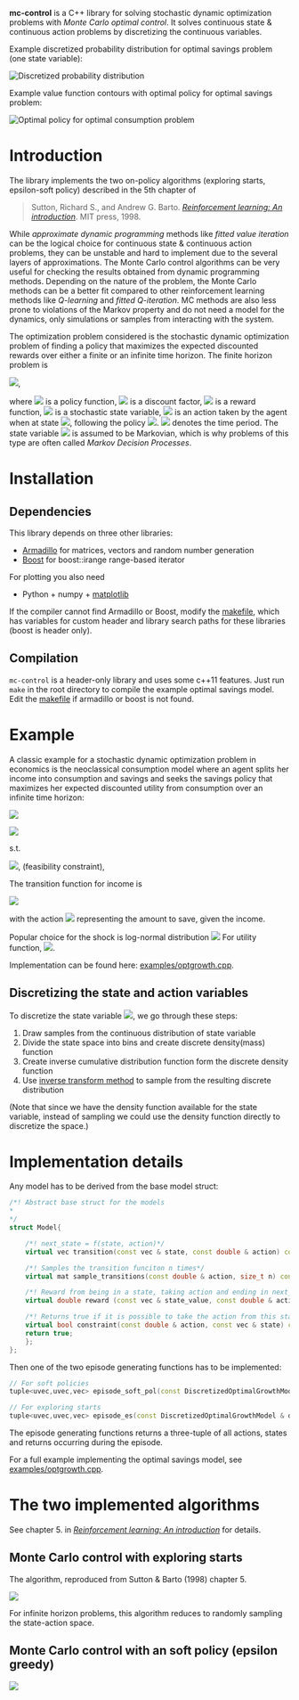 **mc-control** is a C++ library for solving stochastic dynamic optimization problems with *Monte Carlo optimal control*. It solves continuous state & continuous action problems by discretizing the continuous variables.

Example discretized probability distribution for optimal savings problem (one state variable):

![Discretized probability distribution](figures/discrete_density.png)

Example value function contours with optimal policy for optimal savings problem:

![Optimal policy for optimal consumption problem](figures/optimal_policy.png)

# Introduction
The library implements the two on-policy algorithms (exploring starts, epsilon-soft policy) described in the 5th chapter of 

>Sutton, Richard S., and Andrew G. Barto. [*Reinforcement learning: An introduction*](http://webdocs.cs.ualberta.ca/~sutton/book/the-book.html). MIT press, 1998.

While *approximate dynamic programming* methods like *fitted value iteration* can be the logical choice for continuous state & continuous action problems, they can be unstable and hard to implement due to the several layers of approximations. The Monte Carlo control algorithms can be very useful for checking the results obtained from dynamic programming methods. Depending on the nature of the problem, the Monte Carlo methods can be a better fit compared to other reinforcement learning methods like *Q-learning* and *fitted Q-iteration*. MC methods are also less prone to violations of the Markov property and do not need a model for the dynamics, only simulations or samples from interacting with the system.

The optimization problem considered is the stochastic dynamic optimization problem of finding a policy that maximizes the expected discounted rewards over either a finite or an infinite time horizon. The finite horizon problem is 

![](figures/eq_no_01.png?raw=true), 

where ![](figures/eq_no_02.png?raw=true) is a policy function, ![](figures/eq_no_03.png?raw=true) is a discount factor, ![](figures/eq_no_04.png?raw=true) is a reward function, ![](figures/eq_no_05.png?raw=true) is a stochastic state variable, ![](figures/eq_no_06.png?raw=true) is an action taken by the agent when at state ![](figures/eq_no_07.png?raw=true), following the policy ![](figures/eq_no_08.png?raw=true). ![](figures/eq_no_09.png?raw=true) denotes the time period. The state variable ![](figures/eq_no_10.png?raw=true) is assumed to be Markovian, which is why problems of this type are often called *Markov Decision Processes*.

# Installation
## Dependencies
This library depends on three other libraries:

* [Armadillo](http://arma.sourceforge.net) for matrices, vectors and random number generation
* [Boost](http://www.boost.org/) for boost::irange range-based iterator

For plotting you also need
* Python + numpy + [matplotlib](http://matplotlib.org/)

If the compiler cannot find Armadillo or Boost, modify the [makefile](Makefile), which has variables for custom header and library search paths for these libraries (boost is header only).

## Compilation
`mc-control` is a header-only library and uses some c++11 features. Just run `make` in the root directory to compile the example optimal savings model. Edit the [makefile](Makefile) if armadillo or boost is not found.


# Example
A classic example for a stochastic dynamic optimization problem in economics is the neoclassical consumption model where an agent splits her income into consumption and savings and seeks the savings policy that maximizes her expected discounted utility from consumption over an infinite time horizon:

![](figures/eq_no_11.png?raw=true)

![](figures/eq_no_12.png?raw=true)

s.t.

![](figures/eq_no_13.png?raw=true), (feasibility constraint),

The transition function for income is

![](figures/eq_no_14.png?raw=true)

with the action ![](figures/eq_no_15.png?raw=true) representing the amount to save, given the income.

Popular choice for the shock is log-normal distribution ![](figures/eq_no_16.png?raw=true) For utility function, ![](figures/eq_no_17.png?raw=true).

Implementation can be found here: [examples/optgrowth.cpp](examples/optgrowth.cpp).

## Discretizing the state and action variables
To discretize the state variable ![](figures/eq_no_18.png?raw=true), we go through these steps:

1. Draw samples from the continuous distribution of state variable
2. Divide the state space into bins and create discrete density(mass) function
3. Create inverse cumulative distribution function form the discrete density function
4. Use [inverse transform method](https://en.wikipedia.org/wiki/Inverse_transform_sampling) to sample from the resulting  discrete distribution

(Note that since we have the density function available for the state variable, instead of sampling we could use the density function directly to discretize the space.)

# Implementation details
Any model has to be derived from the base model struct:

```c++
/*! Abstract base struct for the models
*
*/
struct Model{

    /*! next_state = f(state, action)*/
    virtual vec transition(const vec & state, const double & action) const = 0;

    /*! Samples the transition funciton n times*/
    virtual mat sample_transitions(const double & action, size_t n) const = 0;

    /*! Reward from being in a state, taking action and ending in next_state */
    virtual double reward (const vec & state_value, const double & action_value, const vec & next_state_value) const = 0;

    /*! Returns true if it is possible to take the action from this state */
    virtual bool constraint(const double & action, const vec & state) const{
    return true;
    };
};
```

Then one of the two episode generating functions has to be implemented:
```c++
// For soft policies
tuple<uvec,uvec,vec> episode_soft_pol(const DiscretizedOptimalGrowthModel & discrete_model,  const uvec & pol);

// For exploring starts
tuple<uvec,uvec,vec> episode_es(const DiscretizedOptimalGrowthModel & discrete_model,  const size_t & state,  const size_t & action, const  uvec & pol);
```
The episode generating functions returns a three-tuple of all actions, states and returns occurring during the episode.

For a full example implementing the optimal savings model, see [examples/optgrowth.cpp](examples/optgrowth.cpp).


<!-- Let's discretize the state ![](figures/eq_no_19.png?raw=true) into 30 bins in the interval ![](figures/eq_no_20.png?raw=true) and action variable ![](figures/eq_no_21.png?raw=true) into 10 values. With 100k samples from ![](figures/eq_no_22.png?raw=true) the discrete approximation to the state-action density looks like this: -->

<!-- ![Discretized probability distribution](figures/discrete_density.png) -->

# The two implemented algorithms
See chapter 5. in [*Reinforcement learning: An introduction*](http://webdocs.cs.ualberta.ca/~sutton/book/the-book.html) for details.

## Monte Carlo control with exploring starts
The algorithm, reproduced from Sutton & Barto (1998) chapter 5. 

![](figures/mc-es.png?raw=true)

For infinite horizon problems, this algorithm reduces to randomly sampling the state-action space.

## Monte Carlo control with an soft policy (epsilon greedy)

![](figures/mc-eps-greedy.png?raw=true)




